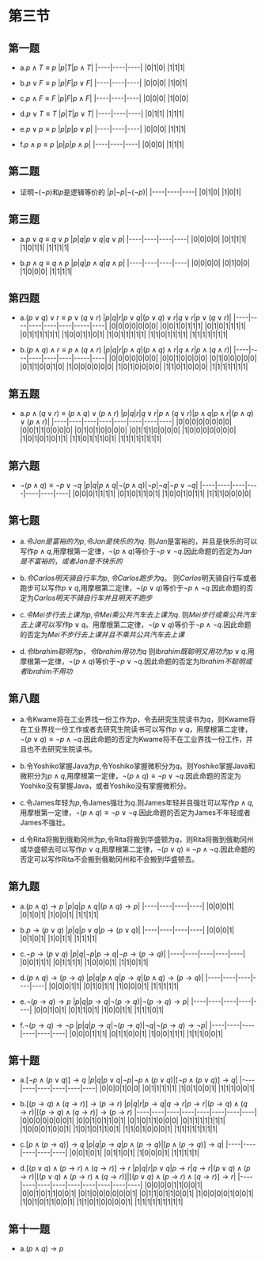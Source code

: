 # 第三节

## 第一题

* a.$p \wedge T \equiv p$
  |$p$|$T$|$p \wedge T$|
  |----|----|----|
  |0|1|0|
  |1|1|1|

* b.$p \vee F \equiv p$
  |$p$|$F$|$p \vee F$|
  |----|----|----|
  |0|0|0|
  |1|0|1|

* c.$p \wedge F \equiv F$
  |$p$|$F$|$p \wedge F$|
  |----|----|----|
  |0|0|0|
  |1|0|0|

* d.$p \vee T \equiv T$
  |$p$|$T$|$p \vee T$|
  |----|----|----|
  |0|1|1|
  |1|1|1|

* e.$p \vee p \equiv p$
  |$p$|$p$|$p \vee p$|
  |----|----|----|
  |0|0|0|
  |1|1|1|

* f.$p \wedge p \equiv p$
  |$p$|$p$|$p \wedge p$|
  |----|----|----|
  |0|0|0|
  |1|1|1|

## 第二题

* 证明$\neg (\neg p)$和$p$是逻辑等价的
  |$p$|$\neg p$|$\neg (\neg p)$|
  |----|----|----|
  |0|1|0|
  |1|0|1|

## 第三题

* a.$p \vee q \equiv q \vee p$
  |$p$|$q$|$p \vee q$|$q \vee p$|
  |----|----|----|----|
  |0|0|0|0|
  |0|1|1|1|
  |1|0|1|1|
  |1|1|1|1|

* b.$p \wedge q \equiv q \wedge p$
  |$p$|$q$|$p \wedge q$|$q \wedge p$|
  |----|----|----|----|
  |0|0|0|0|
  |0|1|0|0|
  |1|0|0|0|
  |1|1|1|1|

## 第四题

* a.$(p \vee q) \vee r \equiv p \vee (q \vee r)$
  |$p$|$q$|$r$|$p \vee q$|$(p \vee q) \vee r$|$q \vee r$|$p \vee (q \vee r)$|
  |----|----|----|----|----|-----|----|
  |0|0|0|0|0|0|0|
  |0|0|1|0|1|1|1|
  |0|1|0|1|1|1|1|
  |0|1|1|1|1|1|1|
  |1|0|0|1|1|0|1|
  |1|0|1|1|1|1|1|
  |1|1|0|1|1|1|1|
  |1|1|1|1|1|1|1|

* b.$(p \wedge q) \wedge r \equiv p \wedge (q \wedge r)$
  |$p$|$q$|$r$|$p \wedge q$|$(p \wedge q) \wedge r$|$q \wedge r$|$p \wedge (q \wedge r)$|
  |----|----|----|----|----|-----|----|
  |0|0|0|0|0|0|0|
  |0|0|1|0|0|0|0|
  |0|1|0|0|0|0|0|
  |0|1|1|0|0|1|0|
  |1|0|0|0|0|0|0|
  |1|0|1|0|0|0|0|
  |1|1|0|1|0|0|0|
  |1|1|1|1|1|1|1|

## 第五题

* a.$p \wedge (q \vee r) \equiv (p \wedge q) \vee (p \wedge r)$
  |$p$|$q$|$r$|$q \vee r$|$p \wedge (q \vee r)$|$p \wedge q$|$p \wedge r$|$(p \wedge q) \vee (p \wedge r)$|
  |----|----|----|----|----|----|----|----|
  |0|0|0|0|0|0|0|0|
  |0|0|1|1|0|0|0|0|
  |0|1|0|1|0|0|0|0|
  |0|1|1|1|0|0|0|0|
  |1|0|0|0|0|0|0|0|
  |1|0|1|0|1|0|1|1|
  |1|1|0|1|1|1|0|1|
  |1|1|1|1|1|1|1|1|

## 第六题

* $\neg (p \wedge q) \equiv \neg p \vee \neg q$
  |$p$|$q$|$p \wedge q$|$\neg (p \wedge q)$|$\neg p$|$\neg q$|$\neg p \vee \neg q$|
  |----|----|----|----|----|----|----|
  |0|0|0|1|1|1|1|
  |0|1|0|1|1|0|1|
  |1|0|0|1|0|1|1|
  |1|1|1|0|0|0|0|

## 第七题

* a.$令Jan是富裕的为p$,$令Jan是快乐的为q$.
则$Jan$是富裕的，并且是快乐的可以写作$p \wedge q$,用摩根第一定律，$\neg (p \wedge q)$等价于$\neg p \vee \neg q$.因此命题的否定为$Jan是不富裕的，或者Jan是不快乐的$

* b.$令Carlos明天骑自行车为p,令Carlos跑步为q$。
则$Carlos$明天骑自行车或者跑步可以写作$p \vee q$,用摩根第二定律，$\neg (p \vee q)$等价于$\neg p \wedge \neg q$.因此命题的否定为$Carlos明天不骑自行车并且明天不跑步$

* c.$令Mei步行去上课为p$,$令Mei乘公共汽车去上课为q$.
则$Mei步行或乘公共汽车去上课可以写作p \vee q$。用摩根第二定律，$\neg (p \vee q)$等价于$\neg p \wedge \neg q$.因此命题的否定为$Mei不步行去上课并且不乘共公共汽车去上课$

* d.$令Ibrahim聪明为p，令Ibrahim用功为q$
则$Ibrahim既聪明又用功为p \vee q$.用摩根第一定律，$\neg (p \wedge q)$等价于$\neg p \vee \neg q$.因此命题的否定为$Ibrahim不聪明或者Ibrahim不用功$

## 第八题

* a.令Kwame将在工业界找一份工作为$p$，令去研究生院读书为$q$，则Kwame将在工业界找一份工作或者去研究生院读书可以写作$p \vee q$，用摩根第二定律，$\neg (p \vee q) \equiv \neg p \wedge \neg q$.因此命题的否定为Kwame将不在工业界找一份工作，并且也不去研究生院读书。

* b.令Yoshiko掌握Java为$p$,令Yoshiko掌握微积分为$q$。则Yoshiko掌握Java和微积分为$p \wedge q$,用摩根第一定律，$\neg (p \wedge q) \equiv \neg p \vee \neg q$.因此命题的否定为Yoshiko没有掌握Java，或者Yoshiko没有掌握微积分。

* c.令James年轻为$p$,令James强壮为$q$.则James年轻并且强壮可以写作$p \wedge q$,用摩根第一定律，$\neg (p \wedge q) \equiv \neg p \vee \neg q$.因此命题的否定为James不年轻或者James不强壮。

* d.令Rita将搬到俄勒冈州为$p$,令Rita将搬到华盛顿为$q$，则Rita将搬到俄勒冈州或华盛顿去可以写作$p \vee q$,用摩根第二定律，$\neg (p \vee q) \equiv \neg p \wedge \neg q$.因此命题的否定可以写作Rita不会搬到俄勒冈州和不会搬到华盛顿去。

## 第九题

* a.$(p \wedge q) \rightarrow p$
  |$p$|$q$|$p \wedge q$|$(p \wedge q) \rightarrow p$|
  |----|----|----|----|
  |0|0|0|1|
  |0|1|0|1|
  |1|0|0|1|
  |1|1|1|1|

* b.$p \rightarrow (p \vee q)$
  |$p$|$q$|$p \vee q$|$p \rightarrow (p \vee q)$|
  |----|----|----|----|
  |0|0|0|1|
  |0|1|0|1|
  |1|0|1|1|
  |1|1|1|1|

* c.$\neg p \rightarrow (p \vee q)$
  |$p$|$q$|$\neg p$|$p \rightarrow q$|$\neg p \rightarrow (p \rightarrow q)$|
  |----|----|----|----|----|
  |0|0|1|1|1|
  |0|1|1|1|1|
  |1|0|0|0|1|
  |1|1|0|1|1|

* d.$(p \wedge q) \rightarrow (p \rightarrow q)$
  |$p$|$q$|$p \wedge q$|$p \rightarrow q$|$(p \wedge q) \rightarrow (p \rightarrow q)$|
  |----|----|----|----|----|
  |0|0|0|1|1|
  |0|1|0|1|1|
  |1|0|0|0|1|
  |1|1|1|1|1|
  
* e.$\neg (p \rightarrow q) \rightarrow p$
  |$p$|$q$|$p \rightarrow q$|$\neg (p \rightarrow q)$|$\neg (p \rightarrow q) \rightarrow p$|
  |----|----|----|----|----|
  |0|0|1|0|1|
  |0|1|1|0|1|
  |1|0|0|1|1|
  |1|1|1|0|1|

* f.$\neg (p \rightarrow q) \rightarrow \neg p$
  |$p$|$q$|$p \rightarrow q$|$\neg (p \rightarrow q)$|$\neg q$|$\neg (p \rightarrow q) \rightarrow \neg p$|
  |----|----|----|----|----|----|
  |0|0|0|1|1|1|
  |0|1|1|0|0|1|
  |1|0|0|1|1|1|
  |1|1|1|0|0|1|

## 第十题

* a.$[\neg p \wedge (p \vee q)] \rightarrow q$
  |$p$|$q$|$p \vee q$|$\neg p$|$\neg p \wedge (p \vee q)$|$[\neg p \wedge (p \vee q) ] \rightarrow q$|
  |----|----|----|----|----|----|
  |0|0|0|1|0|0|
  |0|1|1|1|1|1|
  |1|0|1|0|0|1|
  |1|1|1|0|0|1|

* b.$[(p \rightarrow q) \wedge (q \rightarrow r)] \rightarrow (p \rightarrow r)$
  |$p$|$q$|$r$|$p \rightarrow q$|$q \rightarrow r$|$p \rightarrow r$|$(p \rightarrow q) \wedge (q \rightarrow r)$|$[(p \rightarrow q) \wedge (q \rightarrow r)] \rightarrow (p \rightarrow r)$
  |----|----|----|----|----|----|----|----|
  |0|0|0|0|0|0|0|1|
  |0|0|1|0|1|1|0|1|
  |0|1|0|1|1|0|0|0|
  |0|1|1|1|1|1|1|1|
  |1|0|0|0|1|0|0|1|
  |1|0|1|0|1|1|0|1|
  |1|1|0|1|0|0|0|1|
  |1|1|1|1|1|1|1|1|
  
* c.$[p \wedge (p \rightarrow q)] \rightarrow q$
  |$p$|$q$|$p \rightarrow q$|$p \wedge (p \rightarrow q)$|$[p \wedge (p \rightarrow q)] \rightarrow q$|
  |----|----|----|----|----|
  |0|0|1|0|1|
  |0|1|1|0|1|
  |1|0|0|0|1|
  |1|1|1|1|1|

* d.$[(p \vee q)\wedge (p \rightarrow r) \wedge (q \rightarrow r)] \rightarrow r$
  |$p$|$q$|$r$|$p \vee q$|$p \rightarrow r$|$q \rightarrow r$|$(p \vee q) \wedge (p \rightarrow r)$|$[(p \vee q) \wedge (p \rightarrow r) \wedge (q \rightarrow r)]$|$[(p \vee q) \wedge (p \rightarrow r) \wedge (q \rightarrow r)] \rightarrow r$|
  |----|----|----|----|----|----|----|----|----|
  |0|0|0|0|1|1|0|0|1|
  |0|0|1|0|1|1|0|0|1|
  |0|1|0|0|0|0|0|0|1|
  |0|1|1|0|1|1|0|0|1|
  |1|0|0|0|0|1|0|0|1|
  |1|0|1|0|1|1|0|0|1|
  |1|1|0|1|0|0|0|0|1|
  |1|1|1|1|1|1|1|1|1|

## 第十一题

* a.$(p \wedge q) \rightarrow p$ 
